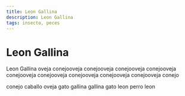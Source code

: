 ```yaml
---
title: Leon Gallina
description: Leon Gallina
tags: insecto, peces
---
```


# Leon Gallina

Leon Gallina oveja conejooveja conejooveja conejooveja conejooveja conejooveja conejooveja conejooveja conejooveja conejooveja conejo

conejo caballo oveja gato gallina gallina gato leon perro leon